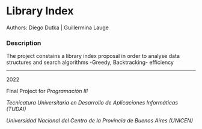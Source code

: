# Library Index 

Authors: Diego Dutka  |  Guillermina Lauge

### Description
The project constains a library index proposal in order to analyse data structures and search algorithms -Greedy, Backtracking- efficiency






-----------------------------------------
2022

Final Project for
*Programación III* 

*Tecnicatura Universitaria en Desarrollo de Aplicaciones Informáticas (TUDAI)*

*Universidad Nacional del Centro de la Provincia de Buenos Aires (UNICEN)* 
